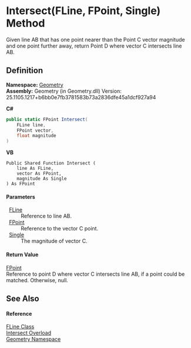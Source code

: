 # Intersect(FLine, FPoint, Single) Method


Given line AB that has one point nearer than the Point C vector magnitude and one point further away, return Point D where vector C intersects line AB.



## Definition
**Namespace:** <a href="eb409b48-e279-bdb4-daf3-3196b72d55a2.md">Geometry</a>  
**Assembly:** Geometry (in Geometry.dll) Version: 25.1105.1217+b6bb0e7fb3781583b73a2836dfe45a1dcf927a94

**C#**
``` C#
public static FPoint Intersect(
	FLine line,
	FPoint vector,
	float magnitude
)
```
**VB**
``` VB
Public Shared Function Intersect ( 
	line As FLine,
	vector As FPoint,
	magnitude As Single
) As FPoint
```



#### Parameters
<dl><dt>  <a href="99e8edd0-3bcb-d1f2-0683-cf53bac524c7.md">FLine</a></dt><dd>Reference to line AB.</dd><dt>  <a href="477a6142-7b25-5977-263a-a8e4e3c4f582.md">FPoint</a></dt><dd>Reference to the vector C point.</dd><dt>  <a href="https://learn.microsoft.com/dotnet/api/system.single" target="_blank" rel="noopener noreferrer">Single</a></dt><dd>The magnitude of vector C.</dd></dl>

#### Return Value
<a href="477a6142-7b25-5977-263a-a8e4e3c4f582.md">FPoint</a>  
Reference to point D where vector C intersects line AB, if a point could be matched. Otherwise, null.

## See Also


#### Reference
<a href="99e8edd0-3bcb-d1f2-0683-cf53bac524c7.md">FLine Class</a>  
<a href="620bd2c3-6b83-1ed0-bf7a-561c0c4573c8.md">Intersect Overload</a>  
<a href="eb409b48-e279-bdb4-daf3-3196b72d55a2.md">Geometry Namespace</a>  
